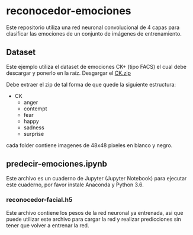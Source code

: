 # reconocedor-emociones
Este repositorio utiliza una red neuronal convolucional de 4 capas para clasificar las emociones de un conjunto de imágenes de entrenamiento. 

## Dataset
Este ejemplo utiliza el dataset de emociones CK+ (tipo FACS) el cual debe descargar y ponerlo en la raíz. Desgargar el [CK.zip](https://drive.google.com/file/d/1LToyqX560nZwlLOLRWSe-lWYtF7Wzz2N/view?usp=sharing)

Debe extraer el zip de tal forma de que quede la siguiente estructura:

- CK
  - anger
  - contempt
  - fear
  - happy
  - sadness
  - surprise

cada folder contiene imagenes de 48x48 pixeles en blanco y negro.

## predecir-emociones.ipynb
Este archivo es un cuaderno de Jupyter (Jupyter Notebook) para ejecutar este cuaderno, por favor instale Anaconda y Python 3.6.

### reconocedor-facial.h5
Este archivo contiene los pesos de la red neuronal ya entrenada, asi que puede utilizar este archivo para cargar la red y realizar predicciones sin tener que volver a entrenar la red.



